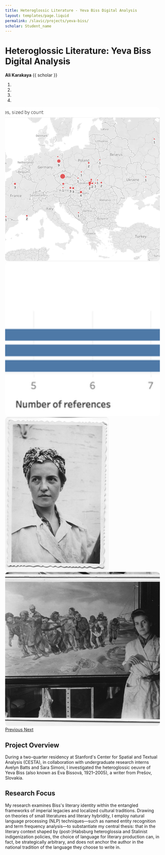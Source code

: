 ```yaml
---
title: Heteroglossic Literature - Yeva Biss Digital Analysis
layout: templates/page.liquid
permalink: /slavic/projects/yeva-biss/
scholar: Student_name
---
```


# Heteroglossic Literature: Yeva Biss Digital Analysis

**Ali Karakaya** {{ scholar }}

<!-- Add project image here when available:
<img src="/post-images/your-image.jpg" class="img-fluid mb-4" alt="Project image">
-->

<div id="videoArchiveCarousel" class="carousel slide mb-4" data-ride="carousel">
  <ol class="carousel-indicators">
    <li data-target="#videoArchiveCarousel" data-slide-to="0" class="active"></li>
    <li data-target="#videoArchiveCarousel" data-slide-to="1"></li>
    <li data-target="#videoArchiveCarousel" data-slide-to="2"></li>
    <li data-target="#videoArchiveCarousel" data-slide-to="3"></li>
  </ol>
  <div class="carousel-inner">
    <div class="carousel-item active">
      <img src="/slavic/post-images/biss/1.png" class="d-block w-100" alt="Yeva Biss slide 1">
    </div>
    <div class="carousel-item">
      <img src="/slavic/post-images/biss/2.png" class="d-block w-100" alt="Yeva Biss slide 2">
    </div>
    <div class="carousel-item">
      <img src="/slavic/post-images/biss/3.png" class="d-block w-100" alt="Yeva Biss slide 3">
    </div>
  	<div class="carousel-item">
      <img src="/slavic/post-images/biss/4.png" class="d-block w-100" alt="Yeva Biss slide 4">
    </div>
  </div>
  <a class="carousel-control-prev" href="#videoArchiveCarousel" role="button" data-slide="prev">
    <span class="carousel-control-prev-icon" aria-hidden="true"></span>
    <span class="sr-only">Previous</span>
  </a>
  <a class="carousel-control-next" href="#videoArchiveCarousel" role="button" data-slide="next">
    <span class="carousel-control-next-icon" aria-hidden="true"></span>
    <span class="sr-only">Next</span>
  </a>
</div>

<style>
.carousel-inner img {
  height: 500px;
  object-fit: cover;
  border-radius: 10px;
}
</style>

## Project Overview

During a two-quarter residency at Stanford's Center for Spatial and Textual Analysis (CESTA), in collaboration with undergraduate research interns Avelyn Batts and Sara Simoni, I investigated the heteroglossic oeuvre of Yeva Biss (also known as Eva Bissová, 1921–2005), a writer from Prešov, Slovakia.

## Research Focus

My research examines Biss's literary identity within the entangled frameworks of imperial legacies and localized cultural traditions. Drawing on theories of small literatures and literary hybridity, I employ natural language processing (NLP) techniques—such as named entity recognition and term frequency analysis—to substantiate my central thesis: that in the literary context shaped by (post-)Habsburg heteroglossia and Stalinist indigenization policies, the choice of language for literary production can, in fact, be strategically arbitrary, and does not anchor the author in the national tradition of the language they choose to write in.

<!--## Methodology

[Add more details about the NLP techniques, data sources, analysis methods, etc.]

## Findings

[Add key findings and visualizations]

## Resources

[Add links to publications, data sets, visualizations, etc.]-->
<script src="https://code.jquery.com/jquery-3.6.0.min.js"></script>
<script src="https://cdn.jsdelivr.net/npm/bootstrap@4.6.2/dist/js/bootstrap.bundle.min.js"></script>